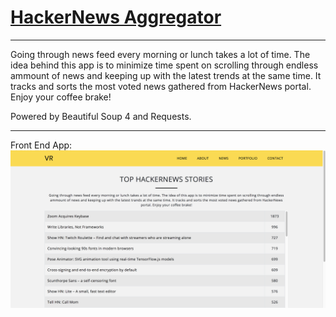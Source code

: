 # [HackerNews Aggregator](https://viktordev.com/portfolio/1)
------------

Going through news feed every morning or lunch takes a lot of time. The idea behind this app is to minimize time spent on scrolling through endless ammount of news and keeping up with the latest trends at the same time. It tracks and sorts the most voted news gathered from HackerNews portal. Enjoy your coffee brake!

Powered by Beautiful Soup 4 and Requests.
____________

Front End App:
![GitHub Logo](/frontend_app.png)